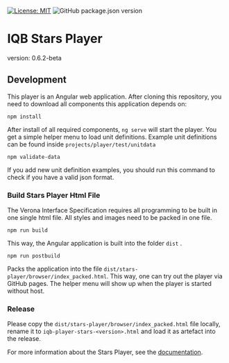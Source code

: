[![License: MIT](https://img.shields.io/badge/License-MIT-yellow.svg?style=flat-square)](https://opensource.org/licenses/MIT)
![GitHub package.json version](https://img.shields.io/github/package-json/v/iqb-berlin/verona-modules-nemo?style=flat-square)

# IQB Stars Player
version: 0.6.2-beta

## Development

This player is an Angular web application. After cloning this repository, you need to download all components this application depends on:

```
npm install
```

After install of all required components, `ng serve` will start the player. You get a simple helper menu to load unit definitions. 
Example unit definitions can be found inside `projects/player/test/unitdata`

```
npm validate-data
```

If you add new unit definition examples, you should run this command to check if you have a valid json format.

### Build Stars Player Html File
The Verona Interface Specification requires all programming to be built in one single html file. All styles and images need to be packed in one file.

```
npm run build
```
This way, the Angular application is built into the folder `dist` .

```
npm run postbuild
```
Packs the application into the file `dist/stars-player/browser/index_packed.html`. This way, one can try out the player via GitHub pages. The helper menu will show up when the player is started without host.

### Release

Please copy the `dist/stars-player/browser/index_packed.html` file locally, rename it to `iqb-player-stars-<version>.html`
and load it as artefact into the release.

For more information about the Stars Player, see the [documentation](https://iqb-berlin.github.io/tba-info/tasks/design/stars/layout.html).
